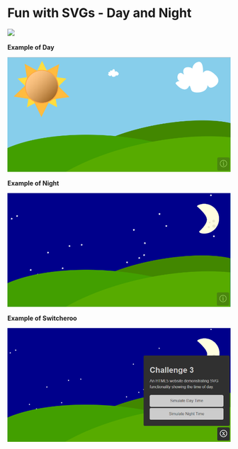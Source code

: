 # Fun with SVGs - Day and Night

<a href="https://codeclimate.com/github/cbillowes/day-night/maintainability"><img src="https://api.codeclimate.com/v1/badges/0dc20396d7f750b7a645/maintainability" /></a>

**Example of Day**

![Day](screenshots/day.png)

**Example of Night**

![Night](screenshots/night.png)

**Example of Switcheroo**

![Switcheroo](screenshots/switcheroo.png)
